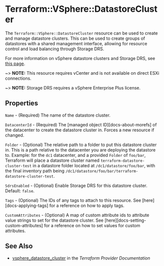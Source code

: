 # Terraform::VSphere::DatastoreCluster

The `Terraform::VSphere::DatastoreCluster` resource can be used to create and manage
datastore clusters. This can be used to create groups of datastores with a
shared management interface, allowing for resource control and load balancing
through Storage DRS.

For more information on vSphere datastore clusters and Storage DRS, see [this
page][ref-vsphere-datastore-clusters].

[ref-vsphere-datastore-clusters]: https://docs.vmware.com/en/VMware-vSphere/6.5/com.vmware.vsphere.resmgmt.doc/GUID-598DF695-107E-406B-9C95-0AF961FC227A.html

~> **NOTE:** This resource requires vCenter and is not available on direct ESXi
connections.

~> **NOTE:** Storage DRS requires a vSphere Enterprise Plus license.

## Properties

`Name` - (Required) The name of the datastore cluster.

`DatacenterId` - (Required) The [managed object ID][docs-about-morefs] of
the datacenter to create the datastore cluster in. Forces a new resource if
changed.

`Folder` - (Optional) The relative path to a folder to put this datastore
cluster in.  This is a path relative to the datacenter you are deploying the
datastore to.  Example: for the `dc1` datacenter, and a provided `Folder` of
`foo/bar`, Terraform will place a datastore cluster named
`terraform-datastore-cluster-test` in a datastore folder located at
`/dc1/datastore/foo/bar`, with the final inventory path being
`/dc1/datastore/foo/bar/terraform-datastore-cluster-test`.

`SdrsEnabled` - (Optional) Enable Storage DRS for this datastore cluster.
Default: `false`.

`Tags` - (Optional) The IDs of any tags to attach to this resource. See
[here][docs-applying-tags] for a reference on how to apply tags.

`CustomAttributes` - (Optional) A map of custom attribute ids to attribute
value strings to set for the datastore cluster. See
[here][docs-setting-custom-attributes] for a reference on how to set values
for custom attributes.


## See Also

* [vsphere_datastore_cluster](https://www.terraform.io/docs/providers/vsphere/r/datastore_cluster.html) in the _Terraform Provider Documentation_